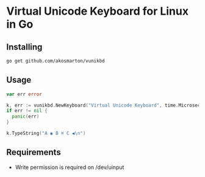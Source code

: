 # Virtual Unicode Keyboard for Linux in Go

## Installing
```bash
go get github.com/akosmarton/vunikbd
```

## Usage
```go
var err error

k, err := vunikbd.NewKeyboard("Virtual Unicode Keyboard", time.Microsecond*250)
if err != nil {
  panic(err)
}

k.TypeString("A ◉ B ⌘ C ◀\n")
```

## Requirements

- Write permission is required on /dev/uinput
